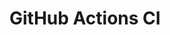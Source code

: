 # GitHub Actions CI































































































































































































































































































































































































































































































































































































































































































































































































































































































































































































































































































































































































































































































































































































































































































































































































































































































































































































































































